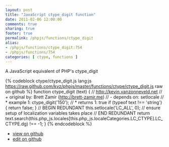 ```yaml
---
layout: post
title: "JavaScript ctype_digit function"
date: 2011-02-06 12:00:00
comments: true
sharing: true
footer: true
permalink: /phpjs/functions/ctype_digit
alias:
- /phpjs/functions/ctype_digit:754
- /phpjs/functions/754
categories: [ ctype, functions ]
---
```

A JavaScript equivalent of PHP's ctype_digit
<!-- more -->
{% codeblock ctype/ctype_digit.js lang:js https://raw.github.com/kvz/phpjs/master/functions/ctype/ctype_digit.js raw on github %}
function ctype_digit (text) {
    // http://kevin.vanzonneveld.net
    // +   original by: Brett Zamir (http://brett-zamir.me)
    // -    depends on: setlocale
    // *     example 1: ctype_digit('150');
    // *     returns 1: true
    if (typeof text !== 'string') {
        return false;
    }
    // BEGIN REDUNDANT
    this.setlocale('LC_ALL', 0); // ensure setup of localization variables takes place
    // END REDUNDANT
    return text.search(this.php_js.locales[this.php_js.localeCategories.LC_CTYPE].LC_CTYPE.dg) !== -1;
}
{% endcodeblock %}
<ul>
 <li><a href="https://github.com/kvz/phpjs/blob/master/functions/ctype/ctype_digit.js">view on github</a></li>
 <li><a href="https://github.com/kvz/phpjs/edit/master/functions/ctype/ctype_digit.js">edit on github</a></li>
</ul>
